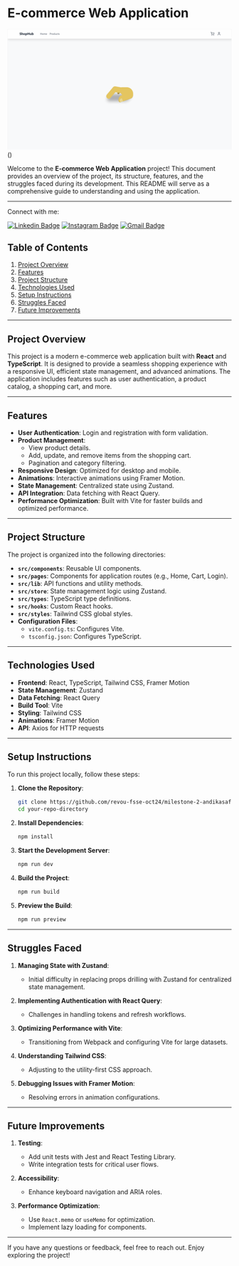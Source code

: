 # E-commerce Web Application

![Website Screenshot](/assets/lulu.gif)()

Welcome to the **E-commerce Web Application** project! This document provides an overview of the project, its structure, features, and the struggles faced during its development. This README will serve as a comprehensive guide to understanding and using the application.

---

Connect with me:

[![Linkedin Badge](https://img.shields.io/badge/-Andika_Safri-blue?style=flat-square&logo=Linkedin&logoColor=white)](https://www.linkedin.com/in/andika-safri/)
[![Instagram Badge](https://img.shields.io/badge/-Andika_Safri-purple?style=flat-square&logo=instagram&logoColor=white)](https://www.instagram.com/dikko_pujangga/)
[![Gmail Badge](https://img.shields.io/badge/-andika.saf3@gmail.com-c14438?style=flat-square&logo=Gmail&logoColor=white)](mailto:andika.saf3@gmail.com)

## **Table of Contents**

1. [Project Overview](#project-overview)
2. [Features](#features)
3. [Project Structure](#project-structure)
4. [Technologies Used](#technologies-used)
5. [Setup Instructions](#setup-instructions)
6. [Struggles Faced](#struggles-faced)
7. [Future Improvements](#future-improvements)

---

## **Project Overview**

This project is a modern e-commerce web application built with **React** and **TypeScript**. It is designed to provide a seamless shopping experience with a responsive UI, efficient state management, and advanced animations. The application includes features such as user authentication, a product catalog, a shopping cart, and more.

---

## **Features**

- **User Authentication**: Login and registration with form validation.
- **Product Management**:
  - View product details.
  - Add, update, and remove items from the shopping cart.
  - Pagination and category filtering.
- **Responsive Design**: Optimized for desktop and mobile.
- **Animations**: Interactive animations using Framer Motion.
- **State Management**: Centralized state using Zustand.
- **API Integration**: Data fetching with React Query.
- **Performance Optimization**: Built with Vite for faster builds and optimized performance.

---

## **Project Structure**

The project is organized into the following directories:

- **`src/components`**: Reusable UI components.
- **`src/pages`**: Components for application routes (e.g., Home, Cart, Login).
- **`src/lib`**: API functions and utility methods.
- **`src/store`**: State management logic using Zustand.
- **`src/types`**: TypeScript type definitions.
- **`src/hooks`**: Custom React hooks.
- **`src/styles`**: Tailwind CSS global styles.
- **Configuration Files**:
  - `vite.config.ts`: Configures Vite.
  - `tsconfig.json`: Configures TypeScript.

---

## **Technologies Used**

- **Frontend**: React, TypeScript, Tailwind CSS, Framer Motion
- **State Management**: Zustand
- **Data Fetching**: React Query
- **Build Tool**: Vite
- **Styling**: Tailwind CSS
- **Animations**: Framer Motion
- **API**: Axios for HTTP requests

---

## **Setup Instructions**

To run this project locally, follow these steps:

1. **Clone the Repository**:

   ```bash
   git clone https://github.com/revou-fsse-oct24/milestone-2-andikasafri.git
   cd your-repo-directory
   ```

2. **Install Dependencies**:

   ```bash
   npm install
   ```

3. **Start the Development Server**:

   ```bash
   npm run dev
   ```

4. **Build the Project**:

   ```bash
   npm run build
   ```

5. **Preview the Build**:
   ```bash
   npm run preview
   ```

---

## **Struggles Faced**

1. **Managing State with Zustand**:

   - Initial difficulty in replacing props drilling with Zustand for centralized state management.

2. **Implementing Authentication with React Query**:

   - Challenges in handling tokens and refresh workflows.

3. **Optimizing Performance with Vite**:

   - Transitioning from Webpack and configuring Vite for large datasets.

4. **Understanding Tailwind CSS**:

   - Adjusting to the utility-first CSS approach.

5. **Debugging Issues with Framer Motion**:
   - Resolving errors in animation configurations.

---

## **Future Improvements**

1. **Testing**:

   - Add unit tests with Jest and React Testing Library.
   - Write integration tests for critical user flows.

2. **Accessibility**:

   - Enhance keyboard navigation and ARIA roles.

3. **Performance Optimization**:
   - Use `React.memo` or `useMemo` for optimization.
   - Implement lazy loading for components.

---

If you have any questions or feedback, feel free to reach out. Enjoy exploring the project!
